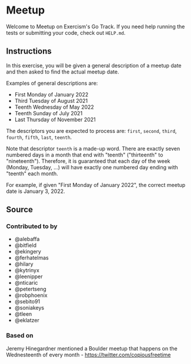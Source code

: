 # Meetup

Welcome to Meetup on Exercism's Go Track.
If you need help running the tests or submitting your code, check out `HELP.md`.

## Instructions

In this exercise, you will be given a general description of a meetup date and then asked to find the actual meetup date.

Examples of general descriptions are:

- First Monday of January 2022
- Third Tuesday of August 2021
- Teenth Wednesday of May 2022
- Teenth Sunday of July 2021
- Last Thursday of November 2021

The descriptors you are expected to process are: `first`, `second`, `third`, `fourth`, `fifth`, `last`, `teenth`.

Note that descriptor `teenth` is a made-up word.
There are exactly seven numbered days in a month that end with "teenth" ("thirteenth" to "nineteenth").
Therefore, it is guaranteed that each day of the week (Monday, Tuesday, ...) will have exactly one numbered day ending with "teenth" each month.

For example, if given "First Monday of January 2022", the correct meetup date is January 3, 2022.

## Source

### Contributed to by

- @alebaffa
- @bitfield
- @ekingery
- @ferhatelmas
- @hilary
- @kytrinyx
- @leenipper
- @nticaric
- @petertseng
- @robphoenix
- @sebito91
- @soniakeys
- @tleen
- @eklatzer

### Based on

Jeremy Hinegardner mentioned a Boulder meetup that happens on the Wednesteenth of every month - https://twitter.com/copiousfreetime